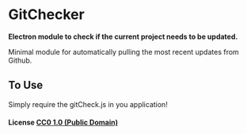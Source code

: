 # GitChecker

**Electron module to check if the current project needs to be updated.**

Minimal module for automatically pulling the most recent updates from Github.



## To Use

Simply require the gitCheck.js in you application!

#### License [CC0 1.0 (Public Domain)](LICENSE.md)
